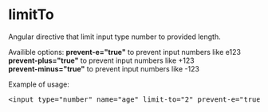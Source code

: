 # limitTo
Angular directive that limit input type number to provided length.

Availible options: 
  <strong>prevent-e="true"</strong> to prevent input numbers like e123 <br>
  <strong>prevent-plus="true"</strong> to prevent input numbers like +123 <br>
  <strong>prevent-minus="true"</strong> to prevent input numbers like -123 <br>
  
Example of usage: 
<pre>&lt;input type="number" name="age" limit-to="2" prevent-e="true" prevent-plus="true" prevent-minus="true"/&gt;</pre>
